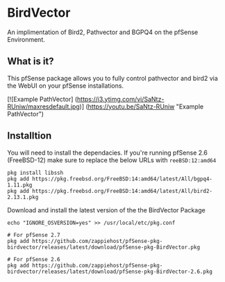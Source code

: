 # BirdVector
An implimentation of Bird2, Pathvector and BGPQ4 on the pfSense Environment.

## What is it?
This pfSense package allows you to fully control pathvector and bird2 via the WebUI on your pfSense installations.

[![Example PathVector] (https://i3.ytimg.com/vi/SaNtz-RUniw/maxresdefault.jpg)] (https://youtu.be/SaNtz-RUniw "Example PathVector")

## Installtion
You will need to install the dependacies. If you're running pfSense 2.6 (FreeBSD-12) make sure to replace the below URLs with `reeBSD:12:amd64`

```
pkg install libssh
pkg add https://pkg.freebsd.org/FreeBSD:14:amd64/latest/All/bgpq4-1.11.pkg
pkg add https://pkg.freebsd.org/FreeBSD:14:amd64/latest/All/bird2-2.13.1.pkg
```

Download and install the latest version of the the BirdVector Package
```
echo "IGNORE_OSVERSION=yes" >> /usr/local/etc/pkg.conf

# For pfSense 2.7
pkg add https://github.com/zappiehost/pfSense-pkg-birdvector/releases/latest/download/pfSense-pkg-BirdVector.pkg

# For pfSense 2.6
pkg add https://github.com/zappiehost/pfSense-pkg-birdvector/releases/latest/download/pfSense-pkg-BirdVector-2.6.pkg
```
